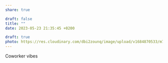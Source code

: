 ```yaml
---
share: true

draft: false
title: ""
date: 2023-05-23 21:35:45 +0200

draft: true
photo: https://res.cloudinary.com/dbi2zounq/image/upload/v1684870533/m749matayjhjovxpzjsl.jpg
---
```


Coworker vibes
